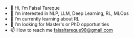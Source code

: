 - 👋 Hi, I’m Faisal Tareque
- 👀 I’m interested in NLP, LLM, Deep Learning, RL, MLOps
- 🌱 I’m currently learning about RL
- 💞️ I’m looking for Master's or PhD opportunities
- 📫 How to reach me faisaltareque98@gmail.com

<!---
faisaltareque/faisaltareque is a ✨ special ✨ repository because its `README.md` (this file) appears on your GitHub profile.
You can click the Preview link to take a look at your changes.
--->
